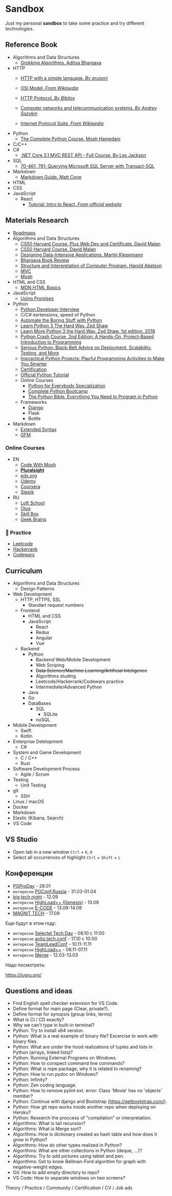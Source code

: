 # Sandbox

Just my personal **sandbox** to take some practice and try different *technologies*.


## Reference Book

* Algorithms and Data Structures
    * [Grokking Algorithms. Aditya Bhargava](https://github.com/anthonysavchenko/sandbox/blob/master/algorithms/grokking_algorithms_bhargava/synopsis.md)
* HTTP
    * [HTTP with a simple language. *By aruseni*](https://github.com/anthonysavchenko/sandbox/blob/master/http/http_with_a_simple_language_by_aruseni/synopsis.md)
    * [OSI Model. *From Wikipedia*](https://github.com/anthonysavchenko/sandbox/blob/master/http/osi_model_from_wikipedia/synopsis.md)
    * [HTTP Protocol. *By Bibilov*](https://github.com/anthonysavchenko/sandbox/blob/master/http/http_protocol_by_bibilov/synopsis.md)

    * [Computer networks and telecommunication systems. *By Andrey Sozykin*](https://github.com/anthonysavchenko/sandbox/blob/master/http/networks_sozykin/synopsis.md)

    * [Internet Protocol Suite. *From Wikipedia*](https://en.wikipedia.org/wiki/Internet_protocol_suite)
* Python
    * [The Complete Python Course. Mosh Hamedani](https://github.com/anthonysavchenko/sandbox/blob/master/python/python_course_hamedani/synopsis.md)
* C/C++
* C#
    * [.NET Core 3.1 MVC REST API - Full Course. By Les Jackson](https://github.com/anthonysavchenko/sandbox/blob/master/c_sharp/dot_net_core_3_1_mvc_rest_api_jackson/synopsis.md)
* SQL
    * [70-461, 761: Querying Microsoft SQL Server with Transact-SQL](https://www.udemy.com/course/70-461-session-2-querying-microsoft-sql-server-2012/)
* Markdown
    * [Markdown Guide. Matt Cone](https://github.com/anthonysavchenko/sandbox/blob/master/markdown/markdown_guide_cone/synopsis.md)
* HTML
* CSS
* JavaScript
    * React
        * [Tutorial: Intro to React. *From official website*](https://reactjs.org/tutorial/tutorial.html)


## Materials Research

* [Roadmaps](https://roadmap.sh/)
* Algorithms and Data Structures
    * [CS50 Harvard Course. Plus Web Dev and Certificate. David Malan](https://www.edx.org/professional-certificate/harvardx-computer-science-for-web-programming)
    * [CS50 Harvard Course. David Malan](https://cs50.harvard.edu)
    * [Designing Data-Intensive Applications. Martin Kleppmann]()
    * [Bhargava Book Review](https://medium.com/hackernoon/grokking-algorithms-book-review-aa4459da93f5)
    * [Structure and Interpretation of Computer Program. Harold Abelson](https://mitpress.mit.edu/sites/default/files/sicp/full-text/book/book.html)
    * [MVC](https://en.wikipedia.org/wiki/Model%E2%80%93view%E2%80%93controller)
    * [Mosh](https://forum.codewithmosh.com/t/general)
* HTML and CSS
    * [MDN HTML Basics](https://developer.mozilla.org/en-US/docs/Learn/Getting_started_with_the_web/HTML_basics)
* JavaScript
    * [Using Promises](https://developer.mozilla.org/en-US/docs/Web/JavaScript/Guide/Using_promises)
* Python
    * [Python Developer Interview](https://www.youtube.com/watch?v=VFBXx7O9BxU)
    * C/C# exrtensions, speed of Python
    * [Automate the Boring Stuff with Python](http://inventwithpython.com/)
    * [Learn Python 3 The Hard Way. Zed Shaw](https://shop.learncodethehardway.org/access/buy/9/)
    * [Learn More Python 3 the Hard Way. Zed Shaw. 1st edition. 2018](https://www.amazon.com/Learn-More-Python-Hard-Way/dp/0134123484)
    * [Python Crash Course, 2nd Edition: A Hands-On, Project-Based Introduction to Programming](https://www.amazon.com/Python-Crash-Course-Eric-Matthes-ebook/dp/B07J4521M3/)
    * [Serious Python: Black-Belt Advice on Deployment, Scalability, Testing, and More](https://www.amazon.com/dp/1593278780/)
    * [Impractical Python Projects: Playful Programming Activities to Make You Smarter](https://www.amazon.com/Impractical-Python-Projects-Programming-Activities-ebook/dp/B077WZ43P2)
    * [Certification](https://hackr.io/blog/python-certification)
    * [Official Python Tutorial](docs.python.org)
    * Online Courses
	    * [Python for Everybody Specialization](coursera.org)
	    * [Complete Python Bootcamp](udemy.com)
	    * [The Python Bible. Everything You Need to Program in Python](udemy.com)
    * Frameworks
        * [Django](https://www.djangoproject.com/)
        * Flask
        * Bottle
* Markdown
    * [Extended Syntax](https://www.markdownguide.org/extended-syntax/)
    * [GFM](https://github.github.com/gfm/)


### Online Courses

* EN
    * [Code With Mosh](https://codewithmosh.com/)
    * **[Pluralsight](https://www.pluralsight.com/offer/2020/free-april-month/)**
    * [edx.org](https://www.edx.org/)
    * [Udemy](https://www.udemy.com/)
    * [Coursera](https://www.coursera.org/)
    * [Stepik](https://stepik.org/)
* RU
    * [Loft School](https://loftschool.com/)
    * [Otus](https://otus.ru/)
    * [Skill Box](https://skillbox.ru/)
    * [Geek Brains](https://geekbrains.ru/)


### 🔨 Practice

* [Leetcode](https://leetcode.com/)
* [Hackerrank](https://www.hackerrank.com/)
* [Codewars](https://www.codewars.com/)


## Curriculum

* Algorithms and Data Structures
    * Design Patterns
* Web Development
    * HTTP, HTTPS, SSL
        * Standart request numbers
    * Frontend
        * HTML and CSS
        * JavaScript
            * React
            * Redux
            * Angular
            * Vue
    * Backend
        * Python
            * Backend Web/Mobile Development
            * Web Scriping
            * ~~Data Science/Machine Learning/Artificial Inteligence~~
            * Algorithms studing
            * Leetcode/Hackerrank/Codewars practice
            * Intermediate/Advanced Python
        * Java
        * Go
        * DataBases
            * SQL
                * SQLite
            * noSQL
* Mobile Development
    * Swift
    * Kotlin
* Enterprise Delelopment
    * C#
* System and Game Development
    * C / C++
    * Rust
* Software Development Process
    * Agile / Scrum
* Testing
    * Unit Testing
* git
    * SSH
* Linux / macOS
* Docker
* Markdown
* Elastic (Kibana, Search)
* VS Code


## VS Studio

* Open tab in a new window `Ctrl` + `K`, `O`
* Select all occurrences of highlight `Ctrl` + `Shift` + `L`


## Конференции

- [PGProDay](https://pgconf.ru/pgproday-2025) - 28.01
- `интересно` [PGConf.Russia](https://pgconf.ru/pgconf-2025) - 31.03-01.04
- [big tech night](https://bigtechnight.ru) - 12.09
- `интересно` [HighLoad++ (Genesis)](https://highload.ru/genesis) - 13.09
- `интересно` [E-CODE](https://ecode.ozon.tech/) - 13.09-14.09
- [MAGNIT TECH](https://bezpredela-magnit.tech) - 17.09

Еще будут в этом году:

- `интересно` [Selectel Tech Day](https://techday.selectel.ru/) - 08.10 c 11:00
- `интересно` [avito.tech.conf](https://avito.tech/conference) - 17.10 c 10:00
- `интересно` [TeamLeadConf](https://teamleadconf.ru/) - 10.11-11.11
- `интересно` [HighLoad++](https://highload.ru/) - 06.11-07.11
- `интересно` [Merge](https://moscow2025.mergeconf.ru/) - 12.03-13.03

Надо посмотреть:

https://jugru.org/


## Questions and ideas

* Find English spell checker extension for VS Code.
* Define format for main page (Clear, private?).
* Define format for synopsis (group links, terms)
* What is CI / CD exactly?
* Why we can't type in built-in terminal?
* Python: Try to install x64 version.
* Python: What is a real example of binary file? Excercise to work with binary files.
* Python: What are under the hood realizations of tuples and lists in Python (arrays, linked lists)?
* Python: Running External Programs on Windows.
* Python: How to conspect command line commands?
* Python: What is rope package, why it is related to renaming?
* Python: How to run pydoc on Windows?
* Python: Infinity?
* Python: Zen coding language.
* Python: How to remove pylint ext. error: Class 'Movie' has no 'objects' member?
* Python: Continue with django and Bootstrap (https://getbootstrap.com/).
* Python: How git repo works inside another repo when deploying on Heroku?
* Python: Research the proccess of "compilation" or interpretation.
* Algorithms: What is tail recursion?
* Algorithms: What is Merge sort?
* Algorithms: How is dictionary created as hash table and how does it grow in Python?
* Algorithms: How do other types realized in Python?
* Algorithms: What are other collections in Python (deque, ...)?
* Algorithms: Try to add pictures using tablet and pen.
* Algorithms: Get to know Bellman-Ford algorithm for graph with negative-weight edges.
* Git: How to add empty directory to repo?
* VS Code: How to separate windows on two screens?

Theory / Practice / Community / Certification / CV / Job ads
